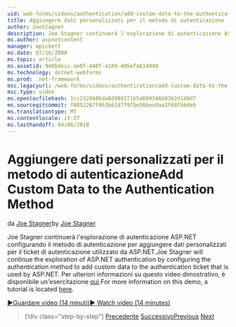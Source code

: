 ```yaml
---
uid: web-forms/videos/authentication/add-custom-data-to-the-authentication-method
title: Aggiungere dati personalizzati per il metodo di autenticazione | Documenti Microsoft
author: JoeStagner
description: Joe Stagner continuerà l'esplorazione di autenticazione ASP.NET configurando il metodo di autenticazione per aggiungere dati personalizzati per il ticket di autenticazione...
ms.author: aspnetcontent
manager: wpickett
ms.date: 07/16/2008
ms.topic: article
ms.assetid: 940bdecc-ae0f-448f-a189-405efa614049
ms.technology: dotnet-webforms
ms.prod: .net-framework
msc.legacyurl: /web-forms/videos/authentication/add-custom-data-to-the-authentication-method
msc.type: video
ms.openlocfilehash: 1cc2328486da8d988271b5a609346b03b2d140d7
ms.sourcegitcommit: f8852267f463b62d7f975e56bea9aa3f68fbbdeb
ms.translationtype: MT
ms.contentlocale: it-IT
ms.lasthandoff: 04/06/2018
---
```

<a name="add-custom-data-to-the-authentication-method"></a><span data-ttu-id="68b67-103">Aggiungere dati personalizzati per il metodo di autenticazione</span><span class="sxs-lookup"><span data-stu-id="68b67-103">Add Custom Data to the Authentication Method</span></span>
====================
<span data-ttu-id="68b67-104">da [Joe Stagner](https://github.com/JoeStagner)</span><span class="sxs-lookup"><span data-stu-id="68b67-104">by [Joe Stagner](https://github.com/JoeStagner)</span></span>

<span data-ttu-id="68b67-105">Joe Stagner continuerà l'esplorazione di autenticazione ASP.NET configurando il metodo di autenticazione per aggiungere dati personalizzati per il ticket di autenticazione utilizzato da ASP.NET.</span><span class="sxs-lookup"><span data-stu-id="68b67-105">Joe Stagner will continue the exploration of ASP.NET authentication by configuring the authentication method to add custom data to the authentication ticket that is used by ASP.NET.</span></span> <span data-ttu-id="68b67-106">Per ulteriori informazioni su questo video dimostrativo, è disponibile un'esercitazione [qui](../../overview/older-versions-security/introduction/forms-authentication-configuration-and-advanced-topics-vb.md).</span><span class="sxs-lookup"><span data-stu-id="68b67-106">For more information on this demo, a tutorial is located [here](../../overview/older-versions-security/introduction/forms-authentication-configuration-and-advanced-topics-vb.md).</span></span>

[<span data-ttu-id="68b67-107">&#9654;Guardare video (14 minuti)</span><span class="sxs-lookup"><span data-stu-id="68b67-107">&#9654; Watch video (14 minutes)</span></span>](https://channel9.msdn.com/Blogs/ASP-NET-Site-Videos/add-custom-data-to-the-authentication-method)

> [!div class="step-by-step"]
> <span data-ttu-id="68b67-108">[Precedente](forms-login-custom-key-configuration.md)
> [Successivo](use-custom-principal-objects.md)</span><span class="sxs-lookup"><span data-stu-id="68b67-108">[Previous](forms-login-custom-key-configuration.md)
[Next](use-custom-principal-objects.md)</span></span>

